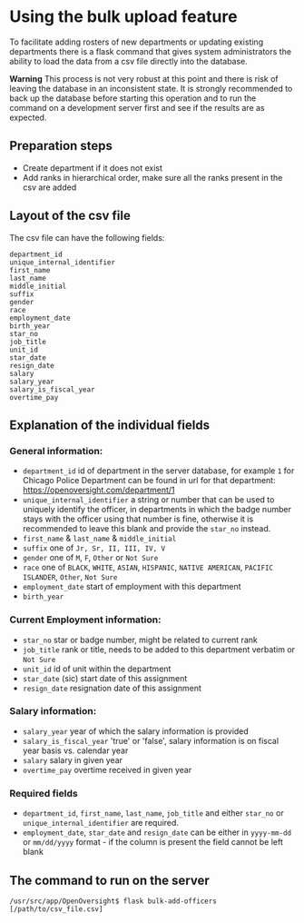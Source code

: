 # Using the bulk upload feature

To facilitate adding rosters of new departments or updating existing departments there is a flask command
that gives system administrators the ability to load the data from a csv file directly into the database.

**Warning** This process is not very robust at this point and there is risk of leaving the database in an
inconsistent state. It is strongly recommended to back up the database before starting this operation and
to run the command on a development server first and see if the results are as expected.

## Preparation steps

* Create department if it does not exist
* Add ranks in hierarchical order, make sure all the ranks present in the csv are added

## Layout of the csv file
The csv file can have the following fields:
```
department_id
unique_internal_identifier
first_name
last_name
middle_initial
suffix
gender
race
employment_date
birth_year
star_no
job_title
unit_id
star_date
resign_date
salary
salary_year
salary_is_fiscal_year
overtime_pay
```
## Explanation of the individual fields

### General information:
* `department_id` id of department in the server database, for example `1` for Chicago Police Department
can be found in url for that department: https://openoversight.com/department/1
* `unique_internal_identifier` a string or number that can be used to uniquely identify the officer,
in departments in which the badge number stays with the officer using that number is fine, otherwise it is recommended to leave this blank
and provide the `star_no` instead.
* `first_name` & `last_name` & `middle_initial`
* `suffix` one of `Jr, Sr, II, III, IV, V`
* `gender` one of `M`, `F`, `Other` or `Not Sure`
* `race` one of `BLACK`, `WHITE`, `ASIAN`, `HISPANIC`, `NATIVE AMERICAN`, `PACIFIC ISLANDER`, `Other`, `Not Sure`
* `employment_date` start of employment with this department
* `birth_year`

### Current Employment information:
* `star_no` star or badge number, might be related to current rank
* `job_title` rank or title, needs to be added to this department verbatim or `Not Sure`
* `unit_id` id of unit within the department
* `star_date` (sic) start date of this assignment
* `resign_date` resignation date of this assignment

### Salary information:
* `salary_year` year of which the salary information is provided
* `salary_is_fiscal_year` 'true' or 'false', salary information is on fiscal year basis vs. calendar year
* `salary` salary in given year
* `overtime_pay` overtime received in given year

### Required fields
* `department_id`, `first_name`, `last_name`, `job_title` and either `star_no` or `unique_internal_identifier` are required.
* `employment_date`, `star_date` and `resign_date` can be either in `yyyy-mm-dd` or `mm/dd/yyyy` format - if the column is present the field cannot be left blank

## The command to run on the server
`/usr/src/app/OpenOversight$ flask bulk-add-officers [/path/to/csv_file.csv]`

